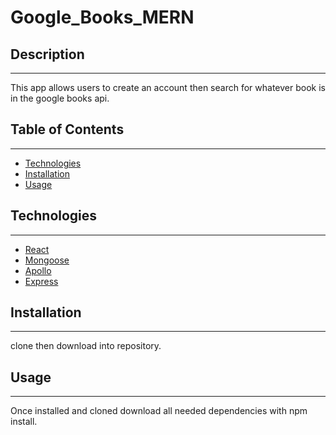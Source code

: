 # Google_Books_MERN

  ## Description
  --- 
 This app allows users to create an account then search for whatever book is in the google books api.
  
  ## Table of Contents
  ---
  * [Technologies](#technologies)
  * [Installation](#installation)
  * [Usage](#usage)

  

  ## Technologies 
  ---
  <ul>
  <li><a href = "https://www.npmjs.com/package/react">React</a></li>
  <li><a href = "https://www.npmjs.com/package/mongoose">Mongoose</a></li>
  <li><a href = "https://www.npmjs.com/package/@apollo/client">Apollo</a></li>
  <li><a href = "https://www.npmjs.com/package/express">Express</a></li>
  </ul>

  ## Installation
  ---
  clone then download into repository.
  
  ## Usage
  ---
  Once installed and cloned download all needed dependencies with npm install.
